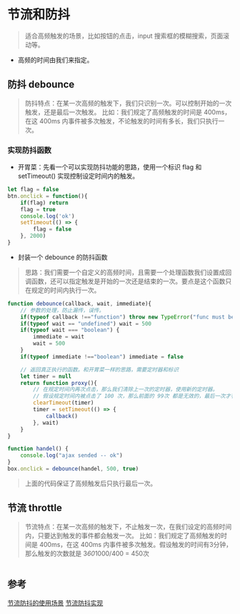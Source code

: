 # 节流和防抖
> 适合高频触发的场景，比如按钮的点击，input 搜索框的模糊搜索，页面滚动等。
* 高频的时间由我们来指定。

## 防抖 debounce
> 防抖特点：在某一次高频的触发下，我们只识别一次。可以控制开始的一次触发，还是最后一次触发。
比如：我们规定了高频触发的时间是 400ms，在这 400ms 内事件被多次触发，不论触发的时间有多长，我们只执行一次。
### 实现防抖函数
* 开胃菜：先看一个可以实现防抖功能的思路，使用一个标识 flag 和 setTimeout() 实现控制设定时间内的触发。
``` js
let flag = false
btn.onclick = function(){
    if(flag) return
    flag = true
    console.log('ok')
    setTimeout(() => {
        flag = false
    }, 2000)
}
```
* 封装一个 debounce 的防抖函数
> 思路：我们需要一个自定义的高频时间，且需要一个处理函数我们设置成回调函数，还可以指定触发是开始的一次还是结束的一次。要点是这个函数只在规定的时间内执行一次。
``` js
function debounce(callback, wait, immediate){
    // 参数的处理，防止漏传，误传。
    if(typeof callback !=="function") throw new TypeError("func must be an function")
    if(typeof wait == "undefined") wait = 500
    if(typeof wait === "boolean") {
        immediate = wait
        wait = 500
    }
    if(typeof immediate !=="boolean") immediate = false

    // 返回真正执行的函数。和开胃菜一样的思路，需要定时器和标识
    let timer = null
    return function proxy(){
        // 在规定时间内再次点击，那么我们清除上一次的定时器，使用新的定时器。
        // 假设规定时间内被点击了 100 次，那么前面的 99次 都是无效的，最后一次才有效果。
        clearTimeout(timer)
        timer = setTimeout(() => {
            callback()
        }, wait)
    }
}

function handel() {
    console.log("ajax sended -- ok")
}
box.onclick = debounce(handel, 500, true)
```
> 上面的代码保证了高频触发后只执行最后一次。

## 节流 throttle
> 节流特点：在某一次高频的触发下，不止触发一次，在我们设定的高频时间内，只要达到触发的事件都会触发一次。
比如：我们规定了高频触发的时间是 400ms，在这 400ms 内事件被多次触发。假设触发的时间有3分钟，那么触发的次数就是 3*60*1000/400 = 450次

``` js


```


## 参考
[节流防抖的使用场景](https://juejin.cn/post/6844903669389885453)
[节流防抖实现](https://github.com/mqyqingfeng/Blog/issues/22)



 